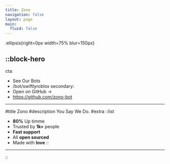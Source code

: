 ```yaml
---
title: Zono
navigation: false
layout: page
main:
  fluid: false
---
```


:ellipsis{right=0px width=75% blur=150px}

::block-hero 
---
cta:
  - See Our Bots
  - /bot/swiftlyroblox
secondary:
  - Open on GitHub →
  - https://github.com/zono-bot
---
#title
 Zono
#description
You Say We Do.
#extra
::list
- **80%** Up timme
- Trusted by **1k+** people
- **Fast support**
- All **open sourced**
- Made with **love**
::
---
::